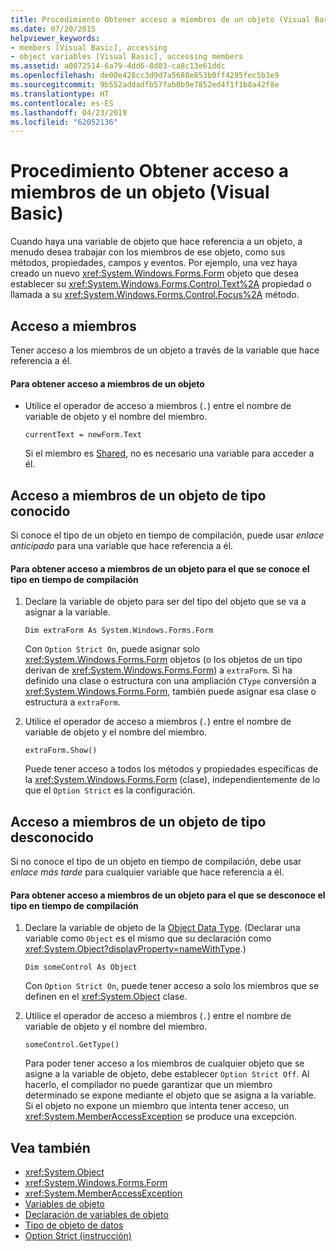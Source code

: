 ```yaml
---
title: Procedimiento Obtener acceso a miembros de un objeto (Visual Basic)
ms.date: 07/20/2015
helpviewer_keywords:
- members [Visual Basic], accessing
- object variables [Visual Basic], accessing members
ms.assetid: a0072514-6a79-4dd6-8d03-ca8c13e61ddc
ms.openlocfilehash: de00e428cc3d9d7a5688e853b0ff4295fec5b3e9
ms.sourcegitcommit: 9b552addadfb57fab0b9e7852ed4f1f1b8a42f8e
ms.translationtype: HT
ms.contentlocale: es-ES
ms.lasthandoff: 04/23/2019
ms.locfileid: "62052136"
---
```

# <a name="how-to-access-members-of-an-object-visual-basic"></a>Procedimiento Obtener acceso a miembros de un objeto (Visual Basic)
Cuando haya una variable de objeto que hace referencia a un objeto, a menudo desea trabajar con los miembros de ese objeto, como sus métodos, propiedades, campos y eventos. Por ejemplo, una vez haya creado un nuevo <xref:System.Windows.Forms.Form> objeto que desea establecer su <xref:System.Windows.Forms.Control.Text%2A> propiedad o llamada a su <xref:System.Windows.Forms.Control.Focus%2A> método.  
  
## <a name="accessing-members"></a>Acceso a miembros  
 Tener acceso a los miembros de un objeto a través de la variable que hace referencia a él.  
  
#### <a name="to-access-members-of-an-object"></a>Para obtener acceso a miembros de un objeto  
  
- Utilice el operador de acceso a miembros (`.`) entre el nombre de variable de objeto y el nombre del miembro.  
  
    ```  
    currentText = newForm.Text  
    ```  
  
     Si el miembro es [Shared](../../../../visual-basic/language-reference/modifiers/shared.md), no es necesario una variable para acceder a él.  
  
## <a name="accessing-members-of-an-object-of-known-type"></a>Acceso a miembros de un objeto de tipo conocido  
 Si conoce el tipo de un objeto en tiempo de compilación, puede usar *enlace anticipado* para una variable que hace referencia a él.  
  
#### <a name="to-access-members-of-an-object-for-which-you-know-the-type-at-compile-time"></a>Para obtener acceso a miembros de un objeto para el que se conoce el tipo en tiempo de compilación  
  
1. Declare la variable de objeto para ser del tipo del objeto que se va a asignar a la variable.  
  
    ```  
    Dim extraForm As System.Windows.Forms.Form  
    ```  
  
     Con `Option Strict On`, puede asignar solo <xref:System.Windows.Forms.Form> objetos (o los objetos de un tipo derivan de <xref:System.Windows.Forms.Form>) a `extraForm`. Si ha definido una clase o estructura con una ampliación `CType` conversión a <xref:System.Windows.Forms.Form>, también puede asignar esa clase o estructura a `extraForm`.  
  
2. Utilice el operador de acceso a miembros (`.`) entre el nombre de variable de objeto y el nombre del miembro.  
  
    ```  
    extraForm.Show()  
    ```  
  
     Puede tener acceso a todos los métodos y propiedades específicas de la <xref:System.Windows.Forms.Form> (clase), independientemente de lo que el `Option Strict` es la configuración.  
  
## <a name="accessing-members-of-an-object-of-unknown-type"></a>Acceso a miembros de un objeto de tipo desconocido  
 Si no conoce el tipo de un objeto en tiempo de compilación, debe usar *enlace más tarde* para cualquier variable que hace referencia a él.  
  
#### <a name="to-access-members-of-an-object-for-which-you-do-not-know-the-type-at-compile-time"></a>Para obtener acceso a miembros de un objeto para el que se desconoce el tipo en tiempo de compilación  
  
1. Declare la variable de objeto de la [Object Data Type](../../../../visual-basic/language-reference/data-types/object-data-type.md). (Declarar una variable como `Object` es el mismo que su declaración como <xref:System.Object?displayProperty=nameWithType>.)  
  
    ```  
    Dim someControl As Object  
    ```  
  
     Con `Option Strict On`, puede tener acceso a solo los miembros que se definen en el <xref:System.Object> clase.  
  
2. Utilice el operador de acceso a miembros (`.`) entre el nombre de variable de objeto y el nombre del miembro.  
  
    ```  
    someControl.GetType()  
    ```  
  
     Para poder tener acceso a los miembros de cualquier objeto que se asigne a la variable de objeto, debe establecer `Option Strict Off`. Al hacerlo, el compilador no puede garantizar que un miembro determinado se expone mediante el objeto que se asigna a la variable. Si el objeto no expone un miembro que intenta tener acceso, un <xref:System.MemberAccessException> se produce una excepción.  
  
## <a name="see-also"></a>Vea también

- <xref:System.Object>
- <xref:System.Windows.Forms.Form>
- <xref:System.MemberAccessException>
- [Variables de objeto](../../../../visual-basic/programming-guide/language-features/variables/object-variables.md)
- [Declaración de variables de objeto](../../../../visual-basic/programming-guide/language-features/variables/object-variable-declaration.md)
- [Tipo de objeto de datos](../../../../visual-basic/language-reference/data-types/object-data-type.md)
- [Option Strict (instrucción)](../../../../visual-basic/language-reference/statements/option-strict-statement.md)
